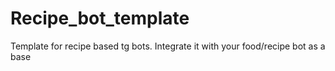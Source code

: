 # Recipe_bot_template
Template for recipe based tg bots. Integrate it with your food/recipe bot as a base
